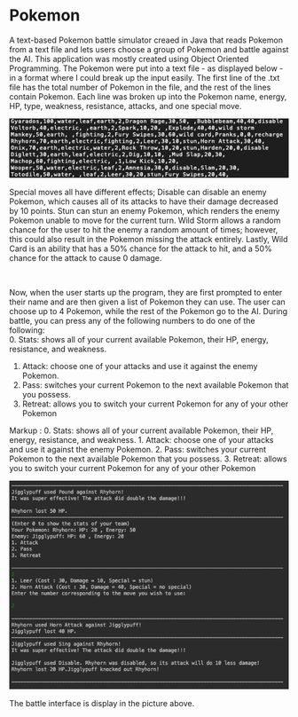 # Pokemon
A text-based Pokemon battle simulator creaed in Java that reads Pokemon from a text file and lets users choose a group of Pokemon and battle against the AI. 
This application was mostly created using Object Oriented Programming. The Pokemon were put into a text file - as displayed below - in a format where I could break
up the input easily. The first line of the .txt file has the total number of Pokemon in the file, and the rest of the lines contain Pokemon. Each line was broken up into the Pokemon name, energy, HP, type, weakness, resistance, attacks, and one special move. 

![alt text](https://github.com/navjeetdoad/Pokemon/blob/master/textfile.png)

Special moves all have different effects; Disable can disable
an enemy Pokemon, which causes all of its attacks to have their damage decreased by 10 points. Stun can stun an enemy Pokemon, which renders the enemy Pokemon
unable to move for the current turn. Wild Storm allows a random chance for the user to hit the enemy a random amount of times; however, this could also result in the Pokemon missing the attack entirely. Lastly, Wild Card is an ability that has a 50% chance for the attack to hit, and a 50% chance for the attack to cause 0 damage. 

<br />

Now, when the user starts up the program, they are first prompted to enter their name and are then given a list of Pokemon they can use. The user can choose up to 4 Pokemon, while the rest of the Pokemon go to the AI. During battle, you can press any of the following numbers to do one of the following:
<br />
0. Stats: shows all of your current available Pokemon, their HP, energy, resistance, and weakness.
1. Attack: choose one of your attacks and use it against the enemy Pokemon.
2. Pass: switches your current Pokemon to the next available Pokemon that you possess.
3. Retreat: allows you to switch your current Pokemon for any of your other Pokemon

Markup : 0. Stats: shows all of your current available Pokemon, their HP, energy, resistance, and weakness.
         1. Attack: choose one of your attacks and use it against the enemy Pokemon.
         2. Pass: switches your current Pokemon to the next available Pokemon that you possess.
         3. Retreat: allows you to switch your current Pokemon for any of your other Pokemon


![alt text](https://github.com/navjeetdoad/Pokemon/blob/master/battle.png)

The battle interface is display in the picture above.
